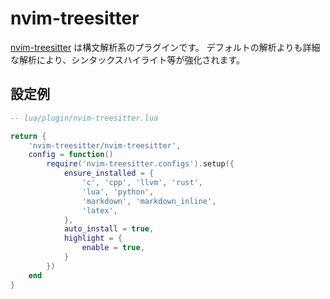 # nvim-treesitter

[nvim-treesitter](https://github.com/nvim-treesitter/nvim-treesitter) は構文解析系のプラグインです。
デフォルトの解析よりも詳細な解析により、シンタックスハイライト等が強化されます。

## 設定例

```lua
-- lua/plugin/nvim-treesitter.lua

return {
    'nvim-treesitter/nvim-treesitter',
    config = function()
        require('nvim-treesitter.configs').setup({
            ensure_installed = {
                'c', 'cpp', 'llvm', 'rust',
                'lua', 'python',
                'markdown', 'markdown_inline',
                'latex',
            },
            auto_install = true,
            highlight = {
                enable = true,
            }
        })
    end
}
```
